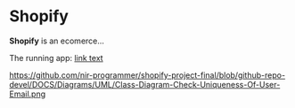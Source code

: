 # Shopify
**Shopify** is an ecomerce...

The running app: [link text](http://shopify-heroku-nir-programmer.herokuapp.com/ShopifyAdmin/)

https://github.com/nir-programmer/shopify-project-final/blob/github-repo-devel/DOCS/Diagrams/UML/Class-Diagram-Check-Uniqueness-Of-User-Email.png

